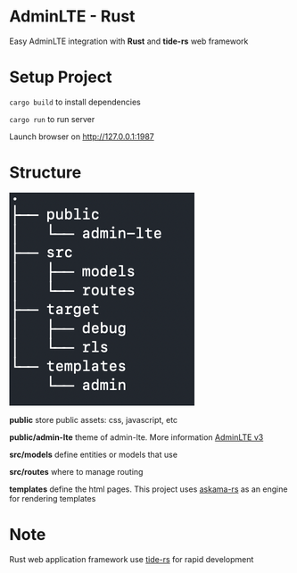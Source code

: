 # AdminLTE - Rust

Easy AdminLTE integration with **Rust** and **tide-rs** web framework

# Setup Project

`cargo build` to install dependencies

`cargo run` to run server

Launch browser on http://127.0.0.1:1987

# Structure

![Structure App](./screenshots/structure.png)



**public** store public assets: css, javascript, etc

**public/admin-lte** theme of admin-lte. More information [AdminLTE v3](https://adminlte.io/themes/v3/)

**src/models** define entities or models that use

**src/routes** where to manage routing

**templates** define the html pages. This project uses [askama-rs](https://github.com/djc/askama) as an engine for rendering templates

# Note

Rust web application framework use [tide-rs](https://github.com/http-rs/tide) for rapid development

